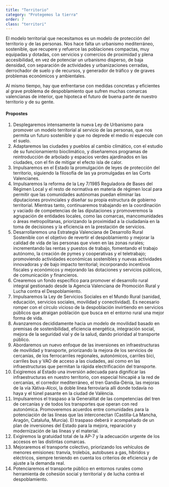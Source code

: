 ```yaml
---
title: "Territorio"
category: "Protegemos la tierra"
order: 7
class: "territori"
---
```


<div class="programa-intro">

El modelo territorial que necesitamos es un modelo de protección del territorio y de las personas. Nos hace falta un urbanismo mediterráneo, sostenible, que recupere y refuerce las poblaciones compactas, muy equipadas y dotadas, con servicios y comercios de proximidad y plena accesibilidad, en vez de potenciar un urbanismo disperso, de baja densidad, con separación de actividades y urbanizaciones cerradas, derrochador de suelo y de recursos, y generador de tráfico y de graves problemas económicos y ambientales.

Al mismo tiempo, hay que enfrentarse con medidas concretas y eficientes al grave problema de despoblamiento que sufren muchas comarcas valencianas de interior, que hipoteca el futuro de buena parte de nuestro territorio y de su gente.

</div>

<div class="programa-box">

#### Propostes

1.	Desplegaremos intensamente la nueva Ley de Urbanismo para promover un modelo territorial al servicio de las personas, que nos permita un futuro sostenible y que no deprede el medio ni especule con el suelo.
2.	Adaptaremos las ciudades y pueblos al cambio climático, con el estudio de su funcionamiento bioclimático, y diseñaremos programas de reintroducción de arbolado y espacios verdes ajardinados en las ciudades, con el fin de mitigar el efecto isla de calor. 
3.	Impulsaremos en el Estado la promulgación de leyes de protección del territorio, siguiendo la filosofía de las ya promulgadas en las Corts Valencianes.
4.	Impulsaremos la reforma de la Ley 7/1985 Reguladora de Bases del Régimen Local y el resto de normativa en materia de régimen local para permitir que las comunidades autónomas puedan eliminar las diputaciones provinciales y diseñar su propia estructura de gobierno territorial. Mientras tanto, continuaremos trabajando en la coordinación y vaciado de competencias de las diputaciones y promoveremos la agrupación de entidades locales, como las comarcas, mancomunidades o áreas metropolitanas, priorizando la proximidad a la ciudadanía en la toma de decisiones y la eficiencia en la prestación de servicios.
5.	Desarrollaremos una Estrategia Valenciana de Desarrollo Rural Sostenible con el objetivo de revertir el despoblamiento y mejorar la calidad de vida de las personas que viven en las zonas rurales; incrementando las rentas y puestos de trabajo, fomentando el trabajo autónomo, la creación de pymes y cooperativas y el teletrabajo; promoviendo actividades económicas sostenibles y nuevas actividades innovadoras y de bajo impacto territorial; incorporando incentivos fiscales y económicos y mejorando las dotaciones y servicios públicos, de comunicación y financieros.
6.	Crearemos un fondo específico para promover el desarrollo rural integral gestionado desde la Agencia Valenciana de Promoción Rural y Lucha contra el Despoblamiento.
7.	Impulsaremos la Ley de Servicios Sociales en el Mundo Rural (sanidad, educación, servicios sociales, movilidad y conectividad). Es necesario romper con el círculo vicioso de la despoblación invirtiendo en servicios públicos que atraigan población que busca en el entorno rural una mejor forma de vida.
8.	Avanzaremos decididamente hacia un modelo de movilidad basado en premisas de sostenibilidad, eficiencia energética, integración social, mejora de la seguridad vial y de la salud, dando prioridad al transporte público.
9.	Abordaremos un nuevo enfoque de las inversiones en infraestructuras de movilidad y transporte, priorizando la mejora de los servicios de cercanías, de los ferrocarriles regionales, autonómicos, carriles bici, carriles bus y VAO de acceso a las ciudades, así como en las infraestructuras que permitan la rápida electrificación del transporte.
10.	Exigiremos al Estado una inversión adecuada para dignificar las infraestructuras en nuestro territorio, con especial hincapié a la red de cercanías, el corredor mediterráneo, el tren Gandia-Dénia, las mejoras de la vía Xàtiva-Alcoi, la doble línea ferroviaria allí donde todavía no haya y el túnel pasante en la ciudad de València.
11.	Impulsaremos el traspaso a la Generalitat de las competencias del tren de cercanías y de todos los transportes que operan con red autonómica. Promoveremos acuerdos entre comunidades para la potenciación de las líneas que las interconectan (Castilla-La Mancha, Aragón, Cataluña, Murcia). El traspaso deberá ir acompañado de un plan de inversiones del Estado para la mejora, reparación y modernización de las líneas y el material.
12.	Exigiremos la gratuidad total de la AP-7 y la adecuación urgente de los accesos en las distintas comarcas.
13.	Mejoraremos el transporte colectivo, priorizando los vehículos de menores emisiones: tranvía, trolebús, autobuses a gas, híbridos y eléctricos, siempre teniendo en cuenta los criterios de eficiencia y de ajuste a la demanda real.
14.	Potenciaremos el transporte público en entornos rurales como herramienta de cohesión social y territorial y de lucha contra el despoblamiento.

</div>